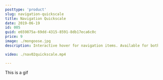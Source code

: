 ```yaml
---
posttype: 'product'
slug: navigation-quickscale
title: Navigation Quickscale
date: 2019-06-19
id: 005
guid: e659875a-69dd-4315-8591-8db17eca6c0c
price: 9
image: ./mongoose.jpg
description: Interactive hover for navigation items. Available for both Squarespace 7.0 & 7.1 official templates.

video: ./nav02quickscale.mp4

---
```


This is a gif